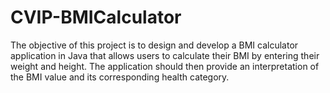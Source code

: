 # CVIP-BMICalculator

The objective of this project is to design and develop a BMI calculator application in Java that
allows users to calculate their BMI by entering their weight and height. The application should
then provide an interpretation of the BMI value and its corresponding health category.

